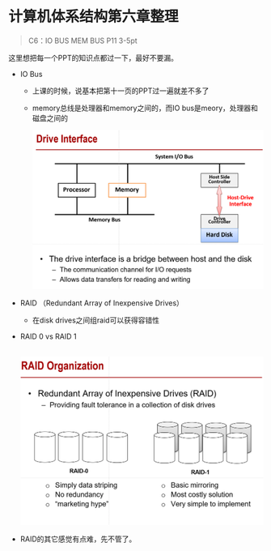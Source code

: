 # 计算机体系结构第六章整理

> C6：IO BUS MEM BUS P11 3-5pt

这里想把每一个PPT的知识点都过一下，最好不要漏。

- IO Bus

  - 上课的时候，说基本把第十一页的PPT过一遍就差不多了

  - memory总线是处理器和memory之间的，而IO bus是meory，处理器和磁盘之间的

    ![image-20231223112635184](pics/6-1.jpg)

- RAID （Redundant Array of Inexpensive Drives）

  - 在disk drives之间组raid可以获得容错性
  
- RAID 0 vs RAID 1

  ​	![image-20231223113101779](pics/6-2.jpg)

- RAID的其它感觉有点难，先不管了。

  

  

